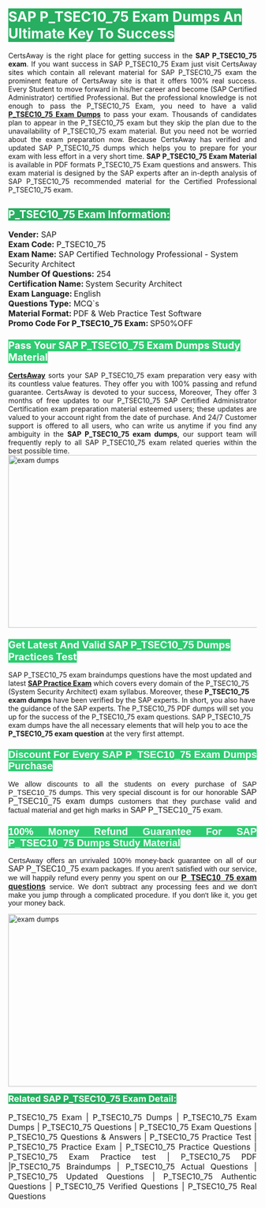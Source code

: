 <h1><span style="color:#ffffff"><strong><span style="background-color:#27ae60">SAP P_TSEC10_75 Exam Dumps An Ultimate Key To Success</span></strong></span></h1> <div style="text-align:justify">CertsAway is the right place for getting success in the <strong>SAP P_TSEC10_75 exam</strong>. If you want success in SAP P_TSEC10_75 Exam just visit CertsAway sites which contain all relevant material for SAP P_TSEC10_75 exam the prominent feature of CertsAway site is that it offers 100% real success. Every Student to move forward in his/her career and become (SAP Certified Administrator) certified Professional. But the professional knowledge is not enough to pass the P_TSEC10_75 Exam, you need to have a valid <a href="https://www.certsaway.com/sap/p_tsec10_75-exam-dumps"><strong>P_TSEC10_75 Exam Dumps</strong></a> to pass your exam. Thousands of candidates plan to appear in the P_TSEC10_75 exam but they skip the plan due to the unavailability of P_TSEC10_75 exam material. But you need not be worried about the exam preparation now. Because CertsAway has verified and updated SAP P_TSEC10_75 dumps which helps you to prepare for your exam with less effort in a very short time. <strong>SAP P_TSEC10_75 Exam Material</strong> is available in PDF formats P_TSEC10_75 Exam questions and answers. This exam material is designed by the SAP experts after an in-depth analysis of SAP P_TSEC10_75 recommended material for the Certified Professional P_TSEC10_75 exam.</div> <h2 style="text-align:justify"><span style="color:#ffffff"><span style="background-color:#27ae60">P_TSEC10_75 Exam Information:</span></span></h2> <p><span style="font-size:16px"><strong>Vender:</strong> SAP<br /> <strong>Exam Code:</strong> P_TSEC10_75<br /> <strong>Exam Name:</strong> SAP Certified Technology Professional - System Security Architect<br /> <strong>Number Of Questions:</strong> 254<br /> <strong>Certification Name: </strong>System Security Architect<br /> <strong>Exam Language: </strong>English<br /> <strong>Questions Type:</strong> MCQ`s<br /> <strong>Material Format: </strong>PDF & Web Practice Test Software<br /> <strong>Promo Code For P_TSEC10_75 Exam: </strong>SP50%OFF</span></p> <h3><span style="font-size:20px"><span style="color:#ffffff"><strong><span style="background-color:#2ecc71">Pass Your SAP P_TSEC10_75 Exam Dumps Study Material</span></strong></span></span></h3> <div style="text-align:justify"><a href=" https://www.certsaway.com/"><strong>CertsAway</strong></a> sorts your SAP P_TSEC10_75 exam preparation very easy with its countless value features. They offer you with 100% passing and refund guarantee. CertsAway is devoted to your success, Moreover, They offer 3 months of free updates to our P_TSEC10_75 SAP Certified Administrator Certification exam preparation material esteemed users; these updates are valued to your account right from the date of purchase. And 24/7 Customer support is offered to all users, who can write us anytime if you find any ambiguity in the <strong>SAP P_TSEC10_75 exam dumps</strong>, our support team will frequently reply to all SAP P_TSEC10_75 exam related queries within the best possible time.</div> <div style="text-align:justify"> </div> <div style="text-align:justify"><a href="https://www.certsaway.com/sap/p_tsec10_75-exam-dumps" rel="no-follow"><img alt="exam dumps" src="https://www.certcollections.com/uploads/content/certsaway.png" style="height:350px; width:750px" /></a></div> <h3><span style="font-size:20px"><span style="color:#ffffff"><strong><span style="background-color:#2ecc71">Get Latest And Valid SAP P_TSEC10_75 Dumps Practices Test</span></strong></span></span></h3> <p>SAP P_TSEC10_75 exam braindumps questions have the most updated and latest <a href="https://www.certsaway.com/sap-questions"><strong>SAP Practice Exam</strong></a> which covers every domain of the P_TSEC10_75 (System Security Architect) exam syllabus. Moreover, these <strong>P_TSEC10_75 exam dumps</strong> have been verified by the SAP experts. In short, you also have the guidance of the SAP experts. The P_TSEC10_75 PDF dumps will set you up for the success of the P_TSEC10_75 exam questions. SAP P_TSEC10_75 exam dumps have the all necessary elements that will help you to ace the <strong>P_TSEC10_75 exam question</strong> at the very first attempt.</p> <h3 style="text-align:justify"><span style="font-size:20px"><span style="color:#ffffff"><strong><span style="font-family:Calibri,sans-serif"><span style="background-color:#2ecc71">Discount For Every </span><span style="background-color:#2ecc71">SAP P_TSEC10_75 Exam</span><span style="background-color:#2ecc71"> Dumps Purchase</span></span></strong></span></span></h3> <div style="text-align:justify"> <p><span style="font-size:11pt"><span style="font-family:Calibri,sans-serif">We allow discounts to all the students on every purchase of SAP P_TSEC10_75 dumps. This very special discount is for our honorable <span style="font-size:12.0pt"><span style="background-color:white">SAP P_TSEC10_75 exam dumps </span></span>customers that they purchase valid and factual material and get high marks in <span style="font-size:12.0pt"><span style="background-color:white">SAP P_TSEC10_75 </span></span>exam. </span></span></p> <h3><span style="font-size:20px"><span style="color:#ffffff"><strong><span style="font-family:Calibri,sans-serif"><span style="background-color:#2ecc71">100% Money Refund Guarantee For </span><span style="background-color:#2ecc71">SAP P_TSEC10_75 Dumps Study Material</span></span></strong></span></span></h3> <p><span style="font-size:11pt"><span style="font-family:Calibri,sans-serif">CertsAway offers an unrivaled 100% money-back guarantee on all of our <span style="font-size:12.0pt"><span style="background-color:white">SAP P_TSEC10_75 </span></span>exam packages. If you aren't satisfied with our service, we will happily refund every penny you spent on our <span style="font-size:12.0pt"><span style="background-color:white"><a href="https://www.certsaway.com/sap/p_tsec10_75-exam-dumps"><strong>P_TSEC10_75 exam questions</strong></a> </span></span>service. We don't subtract any processing fees and we don't make you jump through a complicated procedure. If you don't like it, you get your money back.</span></span></p> <p><a href="https://www.certsaway.com/sap/p_tsec10_75-exam-dumps" rel="no-follow"><img alt="exam dumps" src="https://www.certcollections.com/uploads/content/certsaway_(2)2.png" style="height:350px; width:750px" /></a></p> <p><span style="color:#ffffff"><strong><span style="font-size:18px"><span style="background-color:#27ae60">Related SAP P_TSEC10_75 Exam Detail:</span></span></strong></span><br /> <br /> <span style="font-size:16px">P_TSEC10_75 Exam | P_TSEC10_75 Dumps | P_TSEC10_75 Exam Dumps | P_TSEC10_75 Questions | P_TSEC10_75 Exam Questions | P_TSEC10_75 Questions & Answers | P_TSEC10_75 Practice Test | P_TSEC10_75 Practice Exam | P_TSEC10_75 Practice Questions | P_TSEC10_75 Exam Practice test | P_TSEC10_75 PDF |P_TSEC10_75 Braindumps | P_TSEC10_75 Actual Questions | P_TSEC10_75 Updated Questions | P_TSEC10_75 Authentic Questions | P_TSEC10_75 Verified Questions | P_TSEC10_75 Real Questions</span></p> </div>
